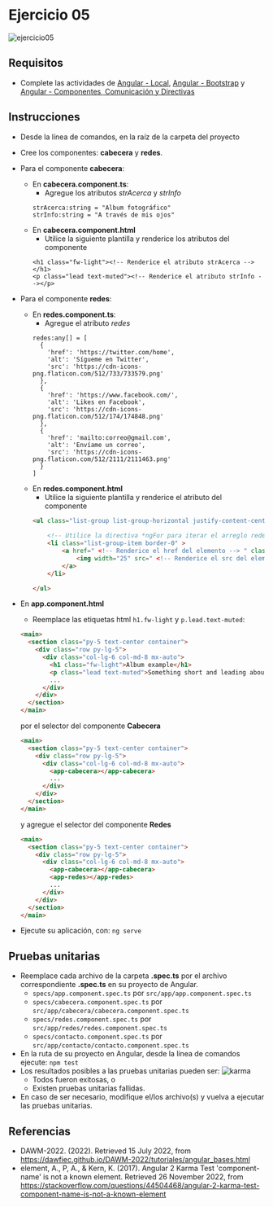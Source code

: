 # Ejercicio 05

![ejercicio05](imagenes/ejercicio05.png)


## Requisitos

* Complete las actividades de [Angular - Local](https://dawfiec.github.io/DAWM/tutoriales/angular_local.html), [Angular - Bootstrap](https://dawfiec.github.io/DAWM/tutoriales/angular_bootstrap.html) y [Angular - Componentes, Comunicación y Directivas](https://dawfiec.github.io/DAWM/tutoriales/angular_bases.html)

## Instrucciones

* Desde la línea de comandos, en la raíz de la carpeta del proyecto 
* Cree los componentes: **cabecera** y **redes**.
* Para el componente **cabecera**:
	+ En **cabecera.component.ts**:
		- Agregue los atributos _strAcerca_ y _strInfo_
		```
		strAcerca:string = "Album fotográfico"
        strInfo:string = "A través de mis ojos"
		```
	+ En **cabecera.component.html**
		- Utilice la siguiente plantilla y renderice los atributos del componente
		```
		<h1 class="fw-light"><!-- Renderice el atributo strAcerca --></h1>
        <p class="lead text-muted"><!-- Renderice el atributo strInfo --></p>
		```
* Para el componente **redes**:
	+ En **redes.component.ts**:
		- Agregue el atributo _redes_
		```
		redes:any[] = [
		  {
	        'href': 'https://twitter.com/home',
	        'alt': 'Sígueme en Twitter',
	        'src': 'https://cdn-icons-png.flaticon.com/512/733/733579.png'
	      },
	      {
	        'href': 'https://www.facebook.com/',
	        'alt': 'Likes en Facebook',
	        'src': 'https://cdn-icons-png.flaticon.com/512/174/174848.png'
	      },
	      {
	        'href': 'mailto:correo@gmail.com',
	        'alt': 'Envíame un correo',
	        'src': 'https://cdn-icons-png.flaticon.com/512/2111/2111463.png'
	      }
		]
		```
	+ En **redes.component.html**
		- Utilice la siguiente plantilla y renderice el atributo del componente
		```html
		<ul class="list-group list-group-horizontal justify-content-center mb-5">
			
			<!-- Utilice la directiva *ngFor para iterar el arreglo redes -->
			<li class="list-group-item border-0" >
				<a href=" <!-- Renderice el href del elemento --> " class="text-primary">
					<img width="25" src=" <!-- Renderice el src del elemento --> " alt=" <!-- Renderice el alt del elemento --> ">
				</a>
			</li>

		</ul>
		```
* En **app.component.html**
	+ Reemplace las etiquetas html `h1.fw-light` y `p.lead.text-muted`:

	```html
	<main>
	  <section class="py-5 text-center container">
	    <div class="row py-lg-5">
	      <div class="col-lg-6 col-md-8 mx-auto">
	        <h1 class="fw-light">Album example</h1>
	        <p class="lead text-muted">Something short and leading about the collection below—its contents, the creator, etc. Make it short and sweet, but not too short so folks don’t simply skip over it entirely.</p>
	        ...
	      </div>
	    </div>
	  </section>
	</main>
	```
	por el selector del componente **Cabecera**

	```html
    <main>
	  <section class="py-5 text-center container">
	    <div class="row py-lg-5">
	      <div class="col-lg-6 col-md-8 mx-auto">
	        <app-cabecera></app-cabecera>
	        ...
	      </div>
	    </div>
	  </section>
	</main>
	```

	y agregue el selector del componente **Redes**

	```html
    <main>
	  <section class="py-5 text-center container">
	    <div class="row py-lg-5">
	      <div class="col-lg-6 col-md-8 mx-auto">
	        <app-cabecera></app-cabecera>
	        <app-redes></app-redes>
	        ...
	      </div>
	    </div>
	  </section>
	</main>
	```
* Ejecute su aplicación, con: `ng serve`


## Pruebas unitarias

* Reemplace cada archivo de la carpeta **.spec.ts** por el archivo correspondiente **.spec.ts** en su proyecto de Angular.
	+ `specs/app.component.spec.ts` por `src/app/app.component.spec.ts`
	+ `specs/cabecera.component.spec.ts` por `src/app/cabecera/cabecera.component.spec.ts`
	+ `specs/redes.component.spec.ts` por `src/app/redes/redes.component.spec.ts`
	+ `specs/contacto.component.spec.ts` por `src/app/contacto/contacto.component.spec.ts`
* En la ruta de su proyecto en Angular, desde la línea de comandos ejecute: `npm test`
* Los resultados posibles a las pruebas unitarias pueden ser: 
	![karma](imagenes/karma.png)
	+ Todos fueron exitosas, o
	+ Existen pruebas unitarias fallidas.
* En caso de ser necesario, modifique el/los archivo(s) y vuelva a ejecutar las pruebas unitarias. 

## Referencias 

* DAWM-2022. (2022). Retrieved 15 July 2022, from https://dawfiec.github.io/DAWM-2022/tutoriales/angular_bases.html
* element, A., P, A., & Kern, K. (2017). Angular 2 Karma Test 'component-name' is not a known element. Retrieved 26 November 2022, from https://stackoverflow.com/questions/44504468/angular-2-karma-test-component-name-is-not-a-known-element
